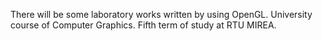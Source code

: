 There will be some laboratory works written by using OpenGL. University course of Computer Graphics. Fifth term of study at RTU MIREA.
